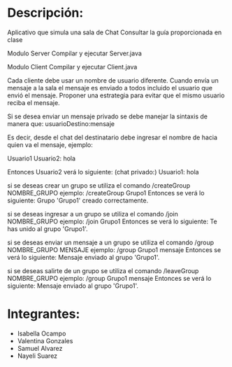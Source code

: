 # Descripción:

Aplicativo que simula una sala de Chat
Consultar la guía proporcionada en clase

Modulo Server
Compilar y ejecutar Server.java

Modulo Client
Compilar y ejecutar Client.java

Cada cliente debe usar un nombre de usuario
diferente. Cuando envía un mensaje a la sala
el mensaje es enviado a todos incluido el usuario
que envió el mensaje. Proponer una estrategia 
para evitar que el mismo usuario reciba el mensaje.

Si se desea enviar un mensaje privado se debe manejar la sintaxis de manera que:
usuarioDestino:mensaje

Es decir, desde el chat del destinatario debe ingresar el nombre de hacia quien va el mensaje, ejemplo:

Usuario1
Usuario2: hola

Entonces Usuario2 verá lo siguiente:
(chat privado:) Usuario1: hola

si se deseas crear un grupo se utiliza el comando /createGroup NOMBRE_GRUPO
ejemplo: /createGroup Grupo1
Entonces se verá lo siguiente:
Grupo 'Grupo1' creado correctamente.

si se deseas ingresar a un grupo se utiliza el comando /join NOMBRE_GRUPO
ejemplo: /join Grupo1
Entonces se verá lo siguiente:
Te has unido al grupo 'Grupo1'.

si se deseas enviar un mensaje a un grupo se utiliza el comando /group NOMBRE_GRUPO MENSAJE
ejemplo: /group Grupo1 mensaje
Entonces se verá lo siguiente:
Mensaje enviado al grupo 'Grupo1'.

si se deseas salirte de un grupo se utiliza el comando /leaveGroup NOMBRE_GRUPO
ejemplo: /group Grupo1 mensaje
Entonces se verá lo siguiente:
Mensaje enviado al grupo 'Grupo1'.




# Integrantes:

- Isabella Ocampo
- Valentina Gonzales
- Samuel Alvarez
- Nayeli Suarez

